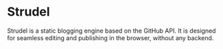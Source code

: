 # Strudel

Strudel is a static blogging engine based on the GitHub API. It is designed for seamless editing and publishing in the browser, without any backend.